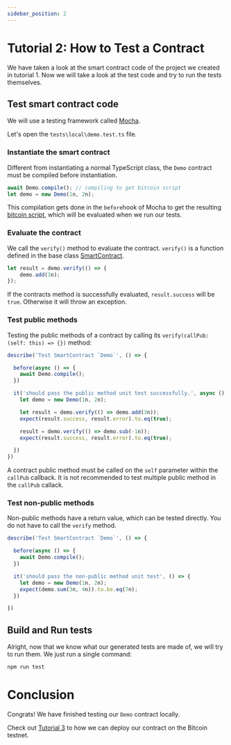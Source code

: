 ```yaml
---
sidebar_position: 2
---
```


# Tutorial 2: How to Test a Contract

We have taken a look at the smart contract code of the project we created in tutorial 1. Now we will take a look at the test code and try to run the tests themselves.

## Test smart contract code

We will use a testing framework called [Mocha](https://mochajs.org).

Let's open the `tests\local\demo.test.ts` file.

### Instantiate the smart contract

Different from instantiating a normal TypeScript class, the `Demo` contract must be compiled before instantiation.

```ts
await Demo.compile(); // compiling to get bitcoin script 
let demo = new Demo(1n, 2n);
```

This compilation gets done in the `before`hook of Mocha to get the resulting [bitcoin script](https://wiki.bitcoinsv.io/index.php/Script), which will be evaluated when we run our tests.

### Evaluate the contract

We call the `verify()` method to evaluate the contract. `verify()` is a function defined in the base class [SmartContract](../reference/classes/SmartContract.md#verify). 


```ts
let result = demo.verify(() => {
    demo.add(3n);
});
```

If the contracts method is successfully evaluated, `result.success` will be `true`. Otherwise it will throw an exception.


### Test public methods

Testing the public methods of a contract by calling its `verify(callPub: (self: this) => {})` method:

```ts
describe('Test SmartContract `Demo`', () => {

  before(async () => {
    await Demo.compile();
  })

  it('should pass the public method unit test successfully.', async () => {
    let demo = new Demo(1n, 2n);

    let result = demo.verify(() => demo.add(3n));
    expect(result.success, result.error).to.eq(true);

    result = demo.verify(() => demo.sub(-1n));
    expect(result.success, result.error).to.eq(true);

  })
})
```

A contract public method must be called on the `self` parameter within the `callPub` callback. It is not recommended to test multiple public method in the `callPub` callack.


### Test non-public methods

Non-public methods have a return value, which can be tested directly. You do not have to call the `verify` method.

```ts
describe('Test SmartContract `Demo`', () => {

  before(async () => {
    await Demo.compile();
  })

  it('should pass the non-public method unit test', () => {
    let demo = new Demo(1n, 2n);
    expect(demo.sum(3n, 4n)).to.be.eq(7n);
  })

})
```


## Build and Run tests

Alright, now that we know what our generated tests are made of, we will try to run them. 
We just run a single command:

```sh
npm run test
```

# Conclusion

Congrats! We have finished testing our `Demo` contract locally.

Check out [Tutorial 3](./how-to-deploy-and-call-a-contract.md) to how we can deploy our contract on the Bitcoin testnet.


